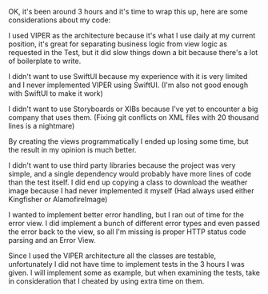 OK, it's been around 3 hours and it's time to wrap this up, here are some considerations about my code:

I used VIPER as the architecture because it's what I use daily at my current position, it's great for separating business logic from view logic as requested in the Test, but it did slow things down a bit because there's a lot of boilerplate to write.

I didn't want to use SwiftUI because my experience with it is very limited and I never implemented VIPER using SwiftUI. (I'm also not good enough with SwiftUI to make it work)

I didn't want to use Storyboards or XIBs because I've yet to encounter a big company that uses them. (Fixing git conflicts on XML files with 20 thousand lines is a nightmare)

By creating the views programmatically I ended up losing some time, but the result in my opinion is much better.

I didn't want to use third party libraries because the project was very simple, and a single dependency would probably have more lines of code than the test itself. I did end up copying a class to download the weather image because I had never implemented it myself (Had always used either Kingfisher or AlamofireImage)

I wanted to implement better error handling, but I ran out of time for the error view. I did implement a bunch of different error types and even passed the error back to the view, so all I'm missing is proper HTTP status code parsing and an Error View.

Since I used the VIPER architecture all the classes are testable, unfortunately I did not have time to implement tests in the 3 hours I was given. 
I will implement some as example, but when examining the tests, take in consideration that I cheated by using extra time on them.